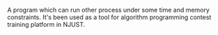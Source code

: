 A program which can run other process under some time and memory constraints. It's been used as a tool for algorithm programming contest training platform in NJUST.
